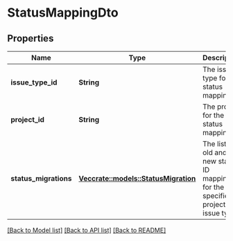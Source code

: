 # StatusMappingDto

## Properties

Name | Type | Description | Notes
------------ | ------------- | ------------- | -------------
**issue_type_id** | **String** | The issue type for the status mapping. | 
**project_id** | **String** | The project for the status mapping. | 
**status_migrations** | [**Vec<crate::models::StatusMigration>**](StatusMigration.md) | The list of old and new status ID mappings for the specified project and issue type. | 

[[Back to Model list]](../README.md#documentation-for-models) [[Back to API list]](../README.md#documentation-for-api-endpoints) [[Back to README]](../README.md)


